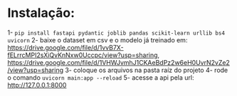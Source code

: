 # Instalação:

1- `pip install fastapi pydantic joblib pandas scikit-learn urllib bs4 uvicorn`
2- baixe o dataset em csv e o modelo já treinado em: https://drive.google.com/file/d/1vvB7X-fELrrcMPI2sXiQvKnNxw0Uccpc/view?usp=sharing, https://drive.google.com/file/d/1VHWJvmhJ1CKAeBdPz2w6eH0UvrN2vZe2/view?usp=sharing
3- coloque os arquivos na pasta raíz do projeto
4- rode o comando `uvicorn main:app --reload`
5- acesse a api pela url: http://127.0.0.1:8000
